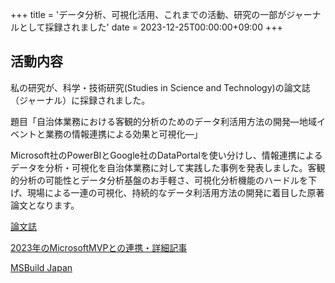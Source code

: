 +++
title = 'データ分析、可視化活用、これまでの活動、研究の一部がジャーナルとして採録されました'
date = 2023-12-25T00:00:00+09:00
+++
## 活動内容

私の研究が、科学・技術研究(Studies in Science and Technology)の論文誌（ジャーナル）に採録されました。

題目「自治体業務における客観的分析のためのデータ利活用方法の開発―地域イベントと業務の情報連携による効果と可視化―」

Microsoft社のPowerBIとGoogle社のDataPortalを使い分けし、情報連携によるデータを分析・可視化を自治体業務に対して実践した事例を発表しました。客観的分析の可能性とデータ分析基盤のお手軽さ、可視化分析機能のハードルを下げ、現場による一連の可視化、持続的なデータ利活用方法の開発に着目した原著論文となります。

[論文誌](https://www.union-services.com/sst/sst-12.html)

[2023年のMicrosoftMVPとの連携・詳細記事](https://techcommunity.microsoft.com/t5/microsoft-mvp-communities-blog/what-students-learned-from-collaborating-with-mvp/ba-p/3913422)

[MSBuild Japan](https://www.microsoft.com/ja-jp/events/azurebase/blog/microsoft-build-japan1)